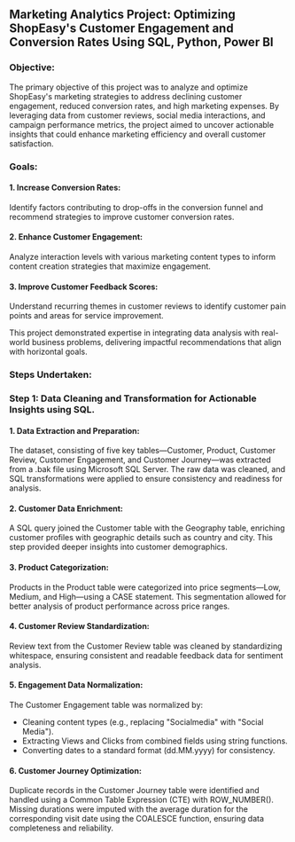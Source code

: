 ## Marketing Analytics Project: Optimizing ShopEasy's Customer Engagement and Conversion Rates Using SQL, Python, Power BI

### Objective:
The primary objective of this project was to analyze and optimize ShopEasy's marketing strategies to address declining customer engagement, reduced conversion rates, and high marketing expenses. By leveraging data from customer reviews, social media interactions, and campaign performance metrics, the project aimed to uncover actionable insights that could enhance marketing efficiency and overall customer satisfaction.

### Goals:

#### 1. Increase Conversion Rates:
Identify factors contributing to drop-offs in the conversion funnel and recommend strategies to improve customer conversion rates.

#### 2. Enhance Customer Engagement:
Analyze interaction levels with various marketing content types to inform content creation strategies that maximize engagement.

#### 3. Improve Customer Feedback Scores:
Understand recurring themes in customer reviews to identify customer pain points and areas for service improvement.

This project demonstrated expertise in integrating data analysis with real-world business problems, delivering impactful recommendations that align with horizontal goals.

### Steps Undertaken:

### Step 1: Data Cleaning and Transformation for Actionable Insights using SQL.

#### 1. Data Extraction and Preparation:
The dataset, consisting of five key tables—Customer, Product, Customer Review, Customer Engagement, and Customer Journey—was extracted from a .bak file using Microsoft SQL Server. The raw data was cleaned, and SQL transformations were applied to ensure consistency and readiness for analysis.

#### 2. Customer Data Enrichment:
A SQL query joined the Customer table with the Geography table, enriching customer profiles with geographic details such as country and city. This step provided deeper insights into customer demographics.

#### 3. Product Categorization:
Products in the Product table were categorized into price segments—Low, Medium, and High—using a CASE statement. This segmentation allowed for better analysis of product performance across price ranges.

#### 4. Customer Review Standardization:
Review text from the Customer Review table was cleaned by standardizing whitespace, ensuring consistent and readable feedback data for sentiment analysis.

#### 5. Engagement Data Normalization:
The Customer Engagement table was normalized by:

- Cleaning content types (e.g., replacing "Socialmedia" with "Social Media").
- Extracting Views and Clicks from combined fields using string functions.
- Converting dates to a standard format (dd.MM.yyyy) for consistency.

#### 6. Customer Journey Optimization:
Duplicate records in the Customer Journey table were identified and handled using a Common Table Expression (CTE) with ROW_NUMBER(). Missing durations were imputed with the average duration for the corresponding visit date using the COALESCE function, ensuring data completeness and reliability.

